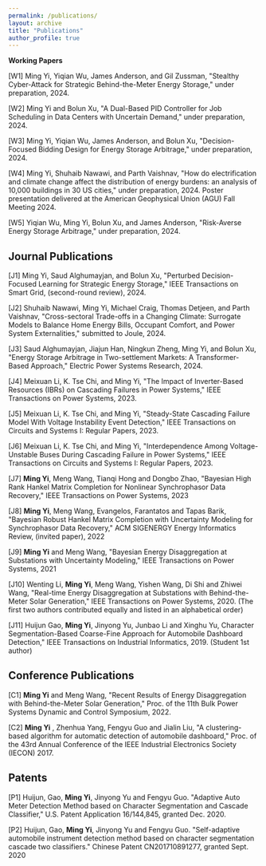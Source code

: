 ```yaml
---
permalink: /publications/
layout: archive
title: "Publications"
author_profile: true
---
```


**Working Papers**

[W1] Ming Yi, Yiqian Wu, James Anderson, and Gil Zussman, "Stealthy Cyber-Attack for Strategic Behind-the-Meter Energy Storage," under preparation, 2024.

[W2] Ming Yi and Bolun Xu, "A Dual-Based PID Controller for Job Scheduling in Data Centers with Uncertain Demand," under preparation, 2024.

[W3] Ming Yi, Yiqian Wu, James Anderson, and Bolun Xu, "Decision-Focused Bidding Design for Energy Storage Arbitrage," under preparation, 2024.

[W4] Ming Yi, Shuhaib Nawawi, and Parth Vaishnav, "How do electrification and climate change affect the distribution of energy burdens: an analysis of 10,000 buildings in 30 US cities," under preparation, 2024. Poster presentation delivered at the American Geophysical Union (AGU) Fall Meeting 2024.

[W5] Yiqian Wu, Ming Yi, Bolun Xu, and James Anderson, "Risk-Averse Energy Storage Arbitrage," under preparation, 2024.



**Journal Publications**
------
[J1] Ming Yi, Saud Alghumayjan, and Bolun Xu, "Perturbed Decision-Focused Learning for Strategic Energy Storage," IEEE Transactions on Smart Grid, (second-round review), 2024.

[J2] Shuhaib Nawawi, Ming Yi, Michael Craig, Thomas Detjeen, and Parth Vaishnav, "Cross-sectoral Trade-offs in a Changing Climate: Surrogate Models to Balance Home Energy Bills, Occupant Comfort, and Power System Externalities," submitted to Joule, 2024. 

[J3] Saud Alghumayjan, Jiajun Han, Ningkun Zheng, Ming Yi, and Bolun Xu, "Energy Storage Arbitrage in Two-settlement Markets: A Transformer-Based Approach," Electric Power Systems Research, 2024. 

[J4] Meixuan Li, K. Tse Chi, and Ming Yi, "The Impact of Inverter-Based Resources (IBRs) on Cascading Failures in Power Systems," IEEE Transactions on Power Systems, 2023.

[J5] Meixuan Li, K. Tse Chi, and Ming Yi, "Steady-State Cascading Failure Model With Voltage Instability Event Detection," IEEE Transactions on Circuits and Systems I: Regular Papers, 2023.

[J6] Meixuan Li, K. Tse Chi, and Ming Yi, "Interdependence Among Voltage-Unstable Buses During Cascading Failure in Power Systems," IEEE Transactions on Circuits and Systems I: Regular Papers, 2023.

[J7] **Ming Yi**, Meng Wang, Tianqi Hong and Dongbo Zhao, "Bayesian High Rank Hankel Matrix Completion for
Nonlinear Synchrophasor Data Recovery,"  IEEE Transactions on Power Systems, 2023

[J8] **Ming Yi**, Meng Wang, Evangelos, Farantatos and Tapas Barik, "Bayesian Robust Hankel Matrix Completion with
Uncertainty Modeling for Synchrophasor Data Recovery," ACM SIGENERGY Energy Informatics Review, (invited paper), 2022

[J9] **Ming Yi** and Meng Wang,  "Bayesian Energy Disaggregation at Substations with Uncertainty Modeling,"  IEEE Transactions on Power Systems, 2021

[J10] Wenting Li, **Ming Yi**, Meng Wang, Yishen Wang, Di Shi and Zhiwei Wang, "Real-time Energy Disaggregation
at Substations with Behind-the-Meter Solar Generation," IEEE Transactions on Power Systems, 2020. (The first two authors contributed equally and listed in an alphabetical order)

[J11] Huijun Gao, **Ming Yi**, Jinyong Yu, Junbao Li and Xinghu Yu, Character Segmentation-Based Coarse-Fine Approach for Automobile Dashboard Detection," IEEE Transactions on Industrial Informatics, 2019. (Student 1st author)


**Conference Publications**
------
[C1] **Ming Yi** and Meng Wang, "Recent Results of Energy Disaggregation with Behind-the-Meter Solar Generation,"
Proc. of the 11th Bulk Power Systems Dynamic and Control Symposium, 2022.

[C2] **Ming Yi** , Zhenhua Yang, Fengyu Guo and Jialin Liu, "A clustering-based algorithm for automatic detection
of automobile dashboard," Proc. of the 43rd Annual Conference of the IEEE Industrial Electronics Society
(IECON) 2017.




**Patents**
------

[P1] Huijun, Gao, **Ming Yi**, Jinyong Yu and Fengyu Guo. "Adaptive Auto Meter Detection Method based on
Character Segmentation and Cascade Classifier," U.S. Patent Application 16/144,845, granted Dec. 2020.

[P2] Huijun, Gao, **Ming Yi**, Jinyong Yu and Fengyu Guo. "Self-adaptive automobile instrument detection method
based on character segmentation cascade two classifiers." Chinese Patent CN201710891277, granted Sept. 2020


